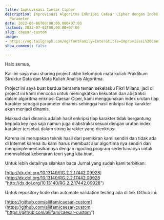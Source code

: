```yaml
---
title: Improvisasi Caesar Cipher
description: Improvisasi Algoritma Enkripsi Caesar Cipher dengan Index sebagai Dynamic
  Parameter
date: 2022-06-06T00:00:00.000+07:00
lastmod: 2022-07-03T00:00:00+07:00
slug: caesar-custom
image:
- https://og.tailgraph.com/og?fontFamily=Inter&title=Improvisasi%20Caesar%20Cipher&titleTailwind=text-gray-800%20font-bold%20text-6xl&text=Improvisasi%20Algoritma%20Enkripsi%20Caesar%20Cipher%20dengan%20Dynamic%20Parameter&textTailwind=text-gray-700%20text-2xl%20mt-4&logoTailwind=h-8&bgTailwind=bg-white&footer=aliif.space&footerTailwind=text-teal-600&t=1656150052413&refresh=1
show_comment: false

---
```

Halo semua,

Kali ini saya mau sharing project akhir kelompok mata kuliah Praktikum Struktur Data dan Mata Kuliah Analisis Algoritma.

Project ini saya buat berdua bersama teman sekelasku Fikri Milano, jadi di project ini kami mencoba untuk meningkatkan kekuatan dan abstraksi dalam algoritma enkripsi Caesar Ciper, kami menggunakan index urutan tiap karakter sebagai parameter dinamis sehingga hasil enkripsi tiap karakter akan menjadi dinamis.

Maksud dari dinamis adalah hasil enkripsi tiap karakter tidak bergantung kepada key nya saja namun juga diabstraksi sesuai dengan urutan index karakter tersebut dalam string karakter yang dienkripsi.

Karena ini merupakan teknik hasil dari pemikiran kami sendiri dan tidak ada di Internet karena itu kami harus membuat alur algortima nya sendiri dan mengimplementasikannya dengan ngoding program sederhananya untuk memvalidasi kebenaran teori yang kita buat.

Untuk lebih detailnya silahkan baca Jurnal yang sudah kami terbitkan:

[http://dx.doi.org/10.13140/RG.2.2.17442.09928](http://dx.doi.org/10.13140/RG.2.2.17442.09928 "http://dx.doi.org/10.13140/RG.2.2.17442.09928")

Untuk repository kode dan automate validation testing ada di link Github ini:

[https://github.com/aliifam/caesar-custom](https://github.com/aliifam/caesar-custom "https://github.com/aliifam/caesar-custom")